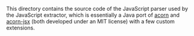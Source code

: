 This directory contains the source code of the JavaScript parser used by the JavaScript extractor, which is essentially a Java port of [acorn](https://github.com/acornjs/acorn) and [acorn-jsx](https://github.com/RReverser/acorn-jsx) (both developed under an MIT license) with a few custom extensions.
